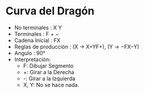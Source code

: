 # Curva del Dragón
* No terminales : X Y
* Terminales : F + −
* Cadena Inicial : FX
* Reglas de producción : (X → X+YF+), (Y → −FX−Y)
* Angulo : 90°
* Interpretación:
  - F: Dibujar Segmento
  - +: Girar a la Derecha
  - -: Girar a la Izquierda
  - X, Y: No se hace nada.
